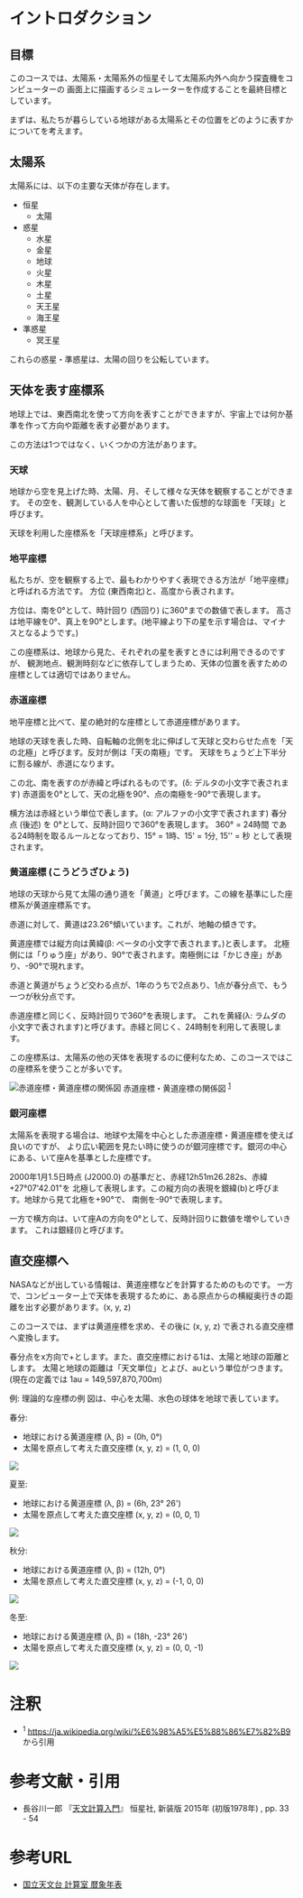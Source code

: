 # イントロダクション

## 目標

このコースでは、太陽系・太陽系外の恒星そして太陽系内外へ向かう探査機をコンピューターの
画面上に描画するシミュレーターを作成することを最終目標としています。

まずは、私たちが暮らしている地球がある太陽系とその位置をどのように表すかについてを考えます。

## 太陽系

太陽系には、以下の主要な天体が存在します。

- 恒星
    - 太陽
- 惑星
    - 水星
    - 金星
    - 地球
    - 火星
    - 木星
    - 土星
    - 天王星
    - 海王星
- 準惑星
    - 冥王星

これらの惑星・準惑星は、太陽の回りを公転しています。

## 天体を表す座標系

地球上では、東西南北を使って方向を表すことができますが、宇宙上では何か基準を作って方向や距離を表す必要があります。

この方法は1つではなく、いくつかの方法があります。

### 天球

地球から空を見上げた時、太陽、月、そして様々な天体を観察することができます。
その空を、観測している人を中心として書いた仮想的な球面を「天球」と呼びます。

天球を利用した座標系を「天球座標系」と呼びます。


### 地平座標


私たちが、空を観察する上で、最もわかりやすく表現できる方法が「地平座標」と呼ばれる方法です。
方位 (東西南北)と、高度から表されます。

方位は、南を0°として、時計回り (西回り) に360°までの数値で表します。
高さは地平線を0°、真上を90°とします。(地平線より下の星を示す場合は、マイナスとなるようです。)

この座標系は、地球から見た、それぞれの星を表すときには利用できるのですが、
観測地点、観測時刻などに依存してしまうため、天体の位置を表すための座標としては適切ではありません。


### 赤道座標

地平座標と比べて、星の絶対的な座標として赤道座標があります。

地球の天球を表した時、自転軸の北側を北に伸ばして天球と交わらせた点を「天の北極」と呼びます。反対が側は「天の南極」です。
天球をちょうど上下半分に割る線が、赤道になります。

この北、南を表すのが赤緯と呼ばれるものです。(δ: デルタの小文字で表されます)
赤道面を0°として、天の北極を90°、点の南極を-90°で表現します。

横方法は赤経という単位で表します。(α: アルファの小文字で表されます)
春分点 (後述) を 0°として、反時計回りで360°を表現します。
360° = 24時間 である24時制を取るルールとなっており、15° = 1時、15' = 1分, 15'' = 秒 として表現されます。

### 黄道座標 (こうどうざひょう)

地球の天球から見て太陽の通り道を「黄道」と呼びます。この線を基準にした座標系が黄道座標系です。

赤道に対して、黄道は23.26°傾いています。これが、地軸の傾きです。

黄道座標では縦方向は黄緯(β: ベータの小文字で表されます。)と表します。
北極側には「りゅう座」があり、90°で表されます。南極側には「かじき座」があり、-90°で現れます。

赤道と黄道がちょうど交わる点が、1年のうちで2点あり、1点が春分点で、もう一つが秋分点です。
 
赤道座標と同じく、反時計回りで360°を表現します。
これを黄経(λ: ラムダの小文字で表されます)と呼びます。赤経と同じく、24時制を利用して表現します。

この座標系は、太陽系の他の天体を表現するのに便利なため、このコースではこの座標系を使うことが多いです。

![赤道座標・黄道座標の関係図](images/1_1_celestial_sphere.png)
赤道座標・黄道座標の関係図 <sup>[1](#note1)</sup>

### 銀河座標

太陽系を表現する場合は、地球や太陽を中心とした赤道座標・黄道座標を使えば良いのですが、
より広い範囲を見たい時に使うのが銀河座標です。銀河の中心にある、いて座Aを基準とした座標です。

2000年1月1.5日時点 (J2000.0) の基準だと、赤経12h51m26.282s、赤緯+27°07'42.01"を
北極して表現します。この縦方向の表現を銀緯(b)と呼びます。地球から見て北極を+90°で、
南側を-90°で表現します。

一方で横方向は、いて座Aの方向を0°として、反時計回りに数値を増やしていきます。
これは銀経(l)と呼びます。


## 直交座標へ

NASAなどが出している情報は、黄道座標などを計算するためのものです。
一方で、コンピューター上で天体を表現するために、ある原点からの横縦奥行きの距離を出す必要があります。(x, y, z)

このコースでは、まずは黄道座標を求め、その後に (x, y, z) で表される直交座標へ変換します。

春分点をx方向で+とします。また、直交座標における1は、太陽と地球の距離とします。
太陽と地球の距離は「天文単位」とよび、auという単位がつきます。(現在の定義では 1au = 149,597,870,700m)

例: 理論的な座標の例 図は、中心を太陽、水色の球体を地球で表しています。

春分:

- 地球における黄道座標 (λ, β) = (0h, 0°)
- 太陽を原点して考えた直交座標 (x, y, z) = (1, 0, 0)

![](./images/1_2_coordinate.png)


夏至:

- 地球における黄道座標 (λ, β) = (6h, 23° 26')
- 太陽を原点して考えた直交座標 (x, y, z) = (0, 0, 1)

![](./images/1_3_coordinate.png)

秋分:

- 地球における黄道座標 (λ, β) = (12h, 0°)
- 太陽を原点して考えた直交座標 (x, y, z) = (-1, 0, 0)

![](./images/1_4_coordinate.png)

冬至:

- 地球における黄道座標 (λ, β) = (18h, -23° 26')
- 太陽を原点して考えた直交座標 (x, y, z) = (0, 0, -1)

![](./images/1_5_coordinate.png)

# 注釈

- <sup id="note1">1</sup> https://ja.wikipedia.org/wiki/%E6%98%A5%E5%88%86%E7%82%B9 から引用

# 参考文献・引用

- 長谷川一郎 『[天文計算入門](https://www.amazon.co.jp/%E5%A4%A9%E6%96%87%E8%A8%88%E7%AE%97%E5%85%A5%E9%96%80%E2%80%95%E4%B8%80%E7%90%83%E9%9D%A2%E4%B8%89%E8%A7%92%E3%81%8B%E3%82%89%E8%BB%8C%E9%81%93%E8%A8%88%E7%AE%97%E3%81%BE%E3%81%A7-%E9%95%B7%E8%B0%B7%E5%B7%9D-%E4%B8%80%E9%83%8E/dp/4769908180)』 恒星社, 新装版 2015年 (初版1978年) , pp. 33 - 54

# 参考URL

- [国立天文台 計算室 暦象年表](http://eco.mtk.nao.ac.jp/koyomi/cande/)
